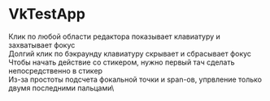 # VkTestApp

Клик по любой области редактора показывает клавиатуру и захватывает фокус\
Долгий клик по бэкраунду клавиатуру скрывает и сбрасывает фокус\
Чтобы начать действие со стикером, нужно первый тач сделать непосредственно в стикер\
Из-за простоты подсчета фокальной точки и span-ов, упрвление только двумя последними пальцами\
